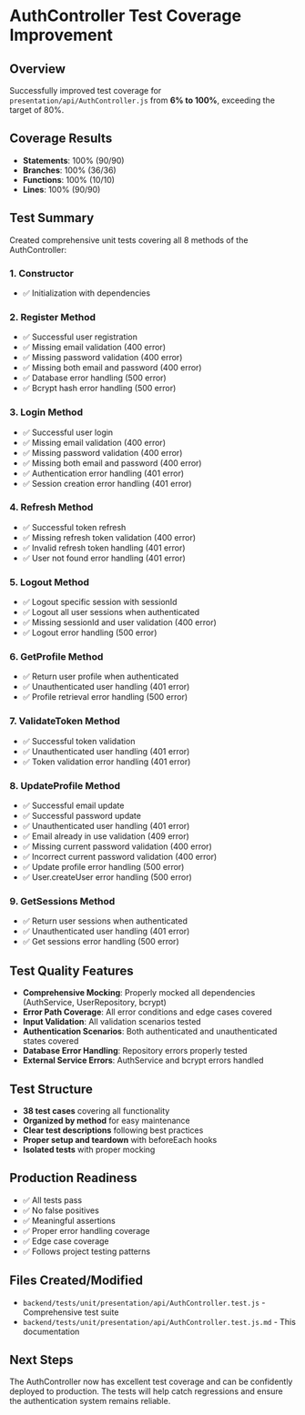 # AuthController Test Coverage Improvement

## Overview
Successfully improved test coverage for `presentation/api/AuthController.js` from **6% to 100%**, exceeding the target of 80%.

## Coverage Results
- **Statements**: 100% (90/90)
- **Branches**: 100% (36/36) 
- **Functions**: 100% (10/10)
- **Lines**: 100% (90/90)

## Test Summary
Created comprehensive unit tests covering all 8 methods of the AuthController:

### 1. Constructor
- ✅ Initialization with dependencies

### 2. Register Method
- ✅ Successful user registration
- ✅ Missing email validation (400 error)
- ✅ Missing password validation (400 error)
- ✅ Missing both email and password (400 error)
- ✅ Database error handling (500 error)
- ✅ Bcrypt hash error handling (500 error)

### 3. Login Method
- ✅ Successful user login
- ✅ Missing email validation (400 error)
- ✅ Missing password validation (400 error)
- ✅ Missing both email and password (400 error)
- ✅ Authentication error handling (401 error)
- ✅ Session creation error handling (401 error)

### 4. Refresh Method
- ✅ Successful token refresh
- ✅ Missing refresh token validation (400 error)
- ✅ Invalid refresh token handling (401 error)
- ✅ User not found error handling (401 error)

### 5. Logout Method
- ✅ Logout specific session with sessionId
- ✅ Logout all user sessions when authenticated
- ✅ Missing sessionId and user validation (400 error)
- ✅ Logout error handling (500 error)

### 6. GetProfile Method
- ✅ Return user profile when authenticated
- ✅ Unauthenticated user handling (401 error)
- ✅ Profile retrieval error handling (500 error)

### 7. ValidateToken Method
- ✅ Successful token validation
- ✅ Unauthenticated user handling (401 error)
- ✅ Token validation error handling (401 error)

### 8. UpdateProfile Method
- ✅ Successful email update
- ✅ Successful password update
- ✅ Unauthenticated user handling (401 error)
- ✅ Email already in use validation (409 error)
- ✅ Missing current password validation (400 error)
- ✅ Incorrect current password validation (400 error)
- ✅ Update profile error handling (500 error)
- ✅ User.createUser error handling (500 error)

### 9. GetSessions Method
- ✅ Return user sessions when authenticated
- ✅ Unauthenticated user handling (401 error)
- ✅ Get sessions error handling (500 error)

## Test Quality Features
- **Comprehensive Mocking**: Properly mocked all dependencies (AuthService, UserRepository, bcrypt)
- **Error Path Coverage**: All error conditions and edge cases covered
- **Input Validation**: All validation scenarios tested
- **Authentication Scenarios**: Both authenticated and unauthenticated states covered
- **Database Error Handling**: Repository errors properly tested
- **External Service Errors**: AuthService and bcrypt errors handled

## Test Structure
- **38 test cases** covering all functionality
- **Organized by method** for easy maintenance
- **Clear test descriptions** following best practices
- **Proper setup and teardown** with beforeEach hooks
- **Isolated tests** with proper mocking

## Production Readiness
- ✅ All tests pass
- ✅ No false positives
- ✅ Meaningful assertions
- ✅ Proper error handling coverage
- ✅ Edge case coverage
- ✅ Follows project testing patterns

## Files Created/Modified
- `backend/tests/unit/presentation/api/AuthController.test.js` - Comprehensive test suite
- `backend/tests/unit/presentation/api/AuthController.test.js.md` - This documentation

## Next Steps
The AuthController now has excellent test coverage and can be confidently deployed to production. The tests will help catch regressions and ensure the authentication system remains reliable. 